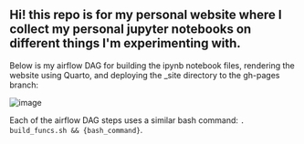 Hi! this repo is for my personal website where I collect my personal jupyter notebooks on different things I'm experimenting with.
---
Below is my airflow DAG for building the ipynb notebook files, rendering the website using Quarto, and deploying the _site directory to the gh-pages branch:

![image](https://github.com/nrenzoni/nrenzoni.github.io/assets/31897391/1b892284-b380-46f6-9f54-141497ca0112)

Each of the airflow DAG steps uses a similar bash command: ```. build_funcs.sh && {bash_command}```.
